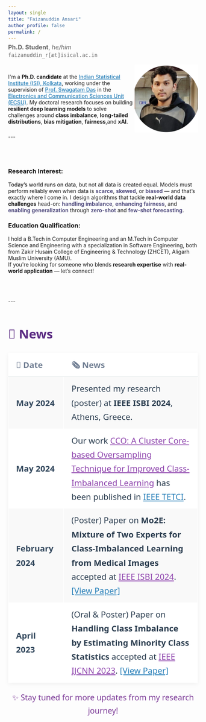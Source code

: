 ```yaml
---
layout: single
title: "Faizanuddin Ansari"
author_profile: false
permalink: /
---
```


<p style="font-size: 1rem; color: #666; margin-top: -0.5rem;">
  <strong>Ph.D. Student</strong>, <em>he/him</em><br>
  <code>faizanuddin_r[æt]isical.ac.in</code>
</p>

<!-- <div style="display:flex;align-items:center;justify-content:space-between;">
  <p>
  <a href="mailto:faizanansari541@gmail.com"><img src="assets/envelope-solid.svg" alt="Icon" class="icon">Email</a> |
  <a href="https://drive.google.com/file/d/17wYiveh-a3hAipuxYDci_8lSCnS9-BHY/view"><img src="assets/file-solid.svg" alt="Icon" class="icon">CV</a> |<a href="https://github.com/ziaf/"><img src="assets/github.svg" alt="Icon" class="icon">Github</a> |
  <a href="https://scholar.google.com/"><img src="assets/google-scholar.svg" alt="Icon" class="icon">Google Scholar</a> |
  <a href="https://orcid.org/0009-0009-5517-8846"><img src="assets/orcid.svg" alt="Icon" class="icon">Orcid</a> |
  <a href="https://medium.com/@faizanansari541"><img src="assets/medium (1).svg" alt="Icon" class="icon">Medium</a> </p>
</div> -->

<div style="display:flex;align-items:center;justify-content:space-between;">
  <div style="flex:2;">
 <!--   <strong style="font-size: 1rem; color: #666; margin-top: -0.5rem;">Bio: </strong>
   <p style="font-size: 16px; line-height: 1.8; color: #2c3e50; max-width: 800px;"> -->
  <p>
  I'm a 
  <strong style="color: #000000; font-weight: 600;">Ph.D. candidate</strong> 
  at the 
  <a href="https://www.isical.ac.in" target="_blank" style="color: #2980b9; font-weight: 500;">Indian Statistical Institute (ISI), Kolkata</a>, 
  working under the supervision of 
  <a href="https://www.isical.ac.in/~swagatam.das/" target="_blank" style="color: #2980b9; font-weight: 500;">Prof. Swagatam Das</a> 
  in the  <a href="https://www.isical.ac.in/~ecsu/?q=node/1" target="_blank" style="color: #2980b9; font-weight: 500;">Electronics and Communication Sciences Unit (ECSU)</a>.
  My doctoral research focuses on building 
  <strong>resilient deep learning models</strong> 
  to solve challenges around 
  <strong>class imbalance</strong>, 
  <strong>long-tailed distributions</strong>, 
  <strong>bias mitigation</strong>, 
  <strong>fairness</strong>,and 
  <strong>xAI</strong>.
</p>
  </div>
<div style="flex:1;text-align:right;">
  <img src="assets/images/avtar.png" alt="faizan" style="border-radius:0px;width:180px;height:180px;object-fit:cover;">
</div> 
</div>
---
<div style="max-width: 800px; margin: 50px auto;">
 <div style="display:flex; gap: 2rem;">
<div style="flex:1;">
 <p style="margin-top: 10px;"> 
<!--   <strong style="color: #2980b9; font-weight: 600; margin-top: -0.5rem;">Research Interest: </strong> <br> -->
   <h3>Research Interest:</h3>
    <span style="font-weight: 500;">Today’s world runs on data</span>, but not all data is created equal. 
  Models must perform reliably even when data is <strong style="color: #524d7f;">scarce</strong>, 
  <strong style="color: #524d7f;">skewed</strong>, or <strong style="color: #524d7f;">biased</strong> — 
  and that’s exactly where I come in.
  I design algorithms that tackle <strong>real-world data challenges</strong> head-on: 
  <strong style="color: #524d7f;">handling imbalance</strong>, 
  <strong style="color: #524d7f;">enhancing fairness</strong>, and 
  <strong style="color: #524d7f;">enabling generalization</strong> through 
  <strong style="color: #524d7f;">zero-shot</strong> and 
  <strong style="color: #524d7f;">few-shot forecasting</strong>. 
 </p>
 <p> 
<!--   <strong style="color: #2980b9; font-weight: 600; margin-top: -0.5rem;">Education Qualification: </strong> <br>  -->
   <h3>Education Qualification:</h3>
  I hold a B.Tech in Computer Engineering and an M.Tech in Computer Science and Engineering with a specialization in Software Engineering, both from Zakir Husain College of Engineering & Technology (ZHCET), Aligarh Muslim University (AMU). <br>
    If you're looking for someone who blends <strong>research expertise</strong> with <strong>real-world application</strong> — let’s connect!
  </p>
</div> 
</div>
</div>
---

<div style="max-width: 800px; margin: 50px auto; font-family: 'Segoe UI', sans-serif; font-size: 22px; line-height: 1.7;">
  <h2 style="text-align: left; color: #5a2a82; margin-bottom: 20px;">📰 News</h2>

  <table style="width: 100%; border-collapse: collapse; box-shadow: 0 4px 12px rgba(0, 0, 0, 0.05);">
    <thead>
      <tr style="background-color: #ffffff; border-bottom: 2px solid #ecf0f1;">
        <th style="text-align: left; padding: 12px 20px; border: 1px solid #ffffff; color: #6e7c91;">📅 Date</th>
        <th style="text-align: left; padding: 12px 20px; border: 1px solid #ffffff; color: #6e7c91;">🗞️ News</th>
      </tr>
    </thead>
    <tbody>
      <tr style="background-color: #f9f9f9;">
        <td style="padding: 12px 20px; border: 1px solid #ffffff; color: #34495e;"><strong>May 2024</strong></td>
        <td style="padding: 12px 20px; border: 1px solid #ffffff; color: #2c3e50;">
          Presented my research (poster) at <strong>IEEE ISBI 2024</strong>, Athens, Greece.
        </td>
      </tr>
      <tr style="background-color: #ffffff;">
        <td style="padding: 12px 20px; border: 1px solid #ffffff; color: #34495e;"><strong>May 2024</strong></td>
        <td style="padding: 12px 20px; border: 1px solid #ffffff; color: #2c3e50;">
          Our work <a href="https://ieeexplore.ieee.org/document/10555431" target="_blank" style="color: #8e44ad; font-weight: 500;">CCO: A Cluster Core-based Oversampling Technique for Improved Class-Imbalanced Learning</a> has been published in <a href="https://ieeexplore.ieee.org/xpl/RecentIssue.jsp?punumber=7433297" target="_blank" style="color: #2980b9; font-weight: 500;">IEEE TETCI</a>.
        </td>
      </tr>
      <tr style="background-color: #f9f9f9;">
        <td style="padding: 12px 20px; border: 1px solid #ffffff; color: #34495e;"><strong>February 2024</strong></td>
        <td style="padding: 12px 20px; border: 1px solid #ffffff; color: #2c3e50;">
          (Poster) Paper on <strong>Mo2E: Mixture of Two Experts for Class-Imbalanced Learning from Medical Images</strong> accepted at <a href="https://biomedicalimaging.org/2024/" target="_blank" style="color: #8e44ad;">IEEE ISBI 2024</a>. <a href="https://ieeexplore.ieee.org/document/10635212" target="_blank" style="color: #2980b9;">[View Paper]</a>
        </td>
      </tr>
      <tr style="background-color: #ffffff;">
        <td style="padding: 12px 20px; border: 1px solid #ffffff; color: #34495e;"><strong>April 2023</strong></td>
        <td style="padding: 12px 20px; border: 1px solid #ffffff; color: #2c3e50;">
          (Oral & Poster) Paper on <strong>Handling Class Imbalance by Estimating Minority Class Statistics</strong> accepted at <a href="https://2023.ijcnn.org/" target="_blank" style="color: #8e44ad;">IEEE IJCNN 2023</a>. <a href="https://ieeexplore.ieee.org/document/10191975" target="_blank" style="color: #2980b9;">[View Paper]</a>
        </td>
      </tr>
    </tbody>
  </table>

  <p style="text-align: center; margin-top: 20px; color: #7d3c98; font-size: 0.95em;">
    ✨ Stay tuned for more updates from my research journey!
  </p>
</div>



<!--
<div style="display:flex; gap: 2rem;">

<div style="flex:1;">
  <h3>Recent Positions</h3>
  <ul>
    <li><strong>Assistant in Research</strong>, Yale University<br>
    Autumn 2024<br>
    Advisors: <a href="https://ling.yale.edu/people/robert-frank">Bob Frank</a>, <a href="https://cpsc.yale.edu/people/dana-angluin">Dana Angluin</a></li>

    <li><strong>Assistant in Research</strong>, MIT<br>
    Spring 2024<br>
    Advisor: <a href="https://jrawski.info/">Jon Rawski</a></li>

    <li><strong>Research Intern</strong>, Aristo Team at <a href="https://allenai.org/">AI2</a><br>
    August-December 2023<br>
    Advisor: <a href="https://allenai.org/team/ashishs">Ashish Sabharwal</a></li>
  </ul>
</div>

<div style="flex:1;">
  <h3>Education</h3>
  <ul>
    <li><strong>Ph.D. in Computer Science</strong><br>
    2022–Present<br>
    Umeå University</li>

    <li><strong>M.Sc. in Computer Science with Speech and Language Processing</strong><br>
    2021<br>
    University of Sheffield</li>

    <li><strong>B.Sc. in Computer Science</strong><br>
    2019<br>
    Freie Universität Berlin</li>
  </ul>
</div>

</div>


<h3>Research Interests</h3>
<ul>
  <li>Formal Language Theory</li>
  <li>Neural Networks</li>
  <li>Computational Linguistics</li>
</ul>
-->
